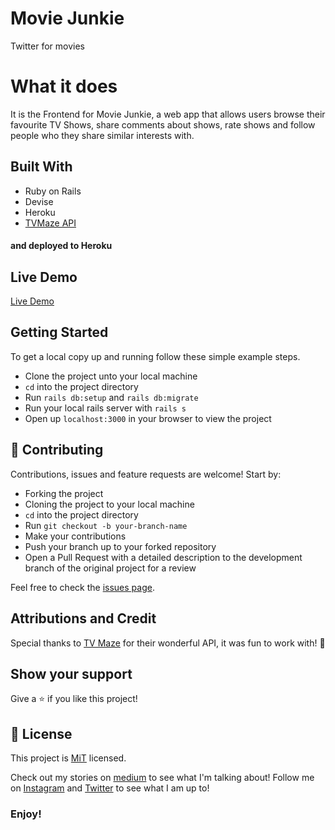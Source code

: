 # Movie Junkie
Twitter for movies

# What it does
It is the Frontend for Movie Junkie, a web app that allows users browse their favourite TV Shows, share comments about shows, rate shows and follow people who they share similar interests with. 

## Built With
- Ruby on Rails
- Devise
- Heroku
- [TVMaze API](https://www.tvmaze.com/api)
#### and deployed to Heroku

## Live Demo

[Live Demo](https://moviejunkie.herokuapp.com)

## Getting Started

To get a local copy up and running follow these simple example steps.
- Clone the project unto your local machine
- `cd` into the project directory
- Run `rails db:setup` and `rails db:migrate`
- Run your local rails server with `rails s`
- Open up `localhost:3000` in your browser to view the project

## 🤝 Contributing

Contributions, issues and feature requests are welcome! Start by:
* Forking the project
* Cloning the project to your local machine
* `cd` into the project directory
* Run `git checkout -b your-branch-name`
* Make your contributions
* Push your branch up to your forked repository
* Open a Pull Request with a detailed description to the development branch of the original project for a review

Feel free to check the [issues page](https://github.com/Oluwadamilareolusakin/movie-junkie-api/issues).

## Attributions and Credit
Special thanks to [TV Maze](https://www.tvmaze.com/api) for their wonderful API, it was fun to work with! :rocket: 

## Show your support

Give a ⭐️ if you like this project!

## 📝 License

This project is [MiT](lic.url) licensed.


Check out my stories on [medium](https://medium.com/@oluwadamilareo_) to see what I'm talking about!
Follow me on [Instagram](https://instagram.com/oluwadamilare_olusakin) and [Twitter](https://twitter.com/oluwadamilareo_) to see what I am up to!
### Enjoy!
